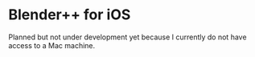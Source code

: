 # Blender++ for iOS
Planned but not under development yet because I currently do not have access to a Mac machine.